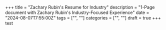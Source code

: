 +++
title = "Zachary Rubin's Resume for Industry"
description = "1-Page document with Zachary Rubin's Industry-Focused Experience"
date = "2024-08-07T7:55:00Z"
tags = ["", ""]
categories = ["", ""]
draft = true
+++
test
